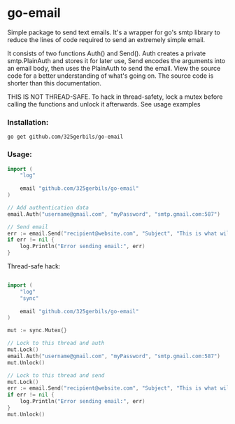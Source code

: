 # go-email

Simple package to send text emails. It's a wrapper for go's smtp library to reduce the lines of code required to send an extremely simple email.

It consists of two functions Auth() and Send(). Auth creates a private smtp.PlainAuth and stores it for later use, Send encodes the arguments into an email body, then uses the PlainAuth to send the email. View the source code for a better understanding of what's going on. The source code is shorter than this documentation.

THIS IS NOT THREAD-SAFE. To hack in thread-safety, lock a mutex before calling the functions and unlock it afterwards. See usage examples

### Installation:

`go get github.com/325gerbils/go-email`

### Usage:

```go
import (
    "log"
    
    email "github.com/325gerbils/go-email"
)

// Add authentication data
email.Auth("username@gmail.com", "myPassword", "smtp.gmail.com:587")

// Send email
err := email.Send("recipient@website.com", "Subject", "This is what will appear in the email body")
if err != nil {
    log.Println("Error sending email:", err)
}
```

Thread-safe hack:

```go

import (
    "log"
    "sync"
    
    email "github.com/325gerbils/go-email"
)

mut := sync.Mutex{}

// Lock to this thread and auth
mut.Lock()
email.Auth("username@gmail.com", "myPassword", "smtp.gmail.com:587")
mut.Unlock()

// Lock to this thread and send
mut.Lock()
err := email.Send("recipient@website.com", "Subject", "This is what will appear in the email body")
if err != nil {
    log.Println("Error sending email:", err)
}
mut.Unlock()
```
